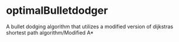 # optimalBulletdodger
A bullet dodging algorithm that utilizes a modified version of dijkstras shortest path algorithm/Modified A*
